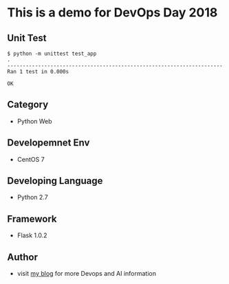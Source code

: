 # This is a demo for DevOps Day 2018

## Unit Test
```
$ python -m unittest test_app
.
----------------------------------------------------------------------
Ran 1 test in 0.000s

OK
```

## Category
- Python Web 

## Developemnet Env
- CentOS 7

## Developing Language
- Python 2.7

## Framework
- Flask 1.0.2

## Author
- visit [my blog](https://yiidtw.github.io/blog/) for more Devops and AI information
